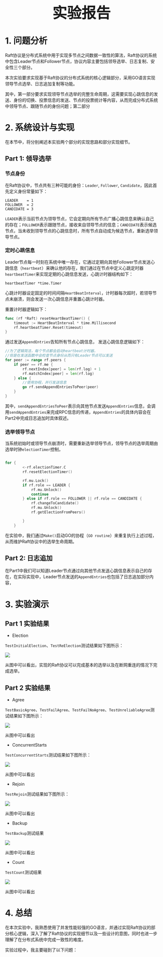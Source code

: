 <div align='center' ><font size='70'><b>实验报告</b></font></div>



# 1. 问题分析

Raft协议是分布式系统中用于实现多节点之间数据一致性的算法，Raft协议的系统中包含Leader节点和Follower节点，协议内容主要包括领导选举、日志复制、安全性三个部分。

本次实验要求实现基于Raft协议的分布式系统的核心逻辑部分，采用GO语言实现领导节点选举、日志追加复制等功能。

其中，第一部分要求实现领导节点选举的完整生命周期，这需要实现心跳信息的发送、身份的切换、投票信息的发送、节点的投票统计等内容，从而完成分布式系统中领导节点、跟随节点的身份问题；第二部分

# 2. 系统设计与实现

在本节中，将分别阐述本实验两个部分的实现思路和部分实现细节。

## Part 1: 领导选举

### 节点身份
在Raft协议中，节点共有三种可能的身份：`Leader`, `Follower`, `Candidate`，因此首先定义身份常量如下：
```
LEADER    = 1
FOLLOWER  = 2
CANDIDATE = 3
```

`LEADER`表示当前节点为领导节点，它会定期向所有节点广播心跳信息来确认自己的存在；`FOLLOWER`表示跟随节点，接收来自领导节点的信息；`CANDIDATE`表示候选节点，当未收到领导节点的心跳信息时，所有节点自动成为候选节点，重新选举领导节点。

### 定时心跳信息
Leader节点每一时刻在系统中唯一存在，它通过定期向其他Follower节点发送心跳信息（`heartbeat`）来确认他的存在，我们通过在节点中定义心跳定时器`heartbeatTimer`来实现定期的心跳信息发送，心跳计时器结构如下：
```
heartbeatTimer *time.Timer
```

心跳计时器设定固定的时间间隔`HeartBeatInterval`，计时器每次超时，若领导节点未崩溃，则会发送一次心跳信息并重置心跳计时器。

重置计时器逻辑如下：
```GO
func (rf *Raft) resetHeartBeatTimer() {
	timeout := HeartBeatInterval * time.Millisecond
	rf.heartbeatTimer.Reset(timeout)
}

```

通过发送`AppendEntries`告知所有节点心跳信息， 发送心跳信息逻辑如下：

```GO
//为了逻辑简洁，每个节点都会启动heartbeat计时器，
//但是在发送函数中会检查节点身份从而只有Leader节点可以发送
for peer := range rf.peers {
    if peer == rf.me {
        rf.nextIndex[peer] = len(rf.log) + 1
        rf.matchIndex[peer] = len(rf.log)
    } else {
	    //使用协程，并行发送信息 
	    go rf.sendAppendEntriesToPeer(peer)
	}
}
```

其中，`sendAppendEntriesToPeer`表示向其他节点发送`AppendEntries`信息，会调用`sendAppendEntries`来完成RPC信息的传递，`AppendEntries`的具体内容会在Part2中完成日志追加时具体叙述。

### 选举领导节点

当系统初始时或领导节点崩溃时，需要重新选举领导节点，领导节点的选举周期由选举时钟`electionTimer`控制，

```GO

for {
		<-rf.electionTimer.C
		rf.resetElectionTimer()

		rf.mu.Lock()
		if rf.role == LEADER {
			rf.mu.Unlock()
			continue
		} else if rf.role == FOLLOWER || rf.role == CANDIDATE {
			rf.changeToCandidate()
			rf.mu.Unlock()
			rf.getElectionFromPeers()

		}
	}

```

在实验中，我们通过`Make()`启动GO的协程（`GO routine`）来重复执行上述过程，从而维护Raft协议中的选举生命周期。

## Part 2: 日志追加
在Part1中我们可以知道Leader节点通过向其他节点发送心跳信息表示自己的存在，在实际实现中，Leader节点发送的`AppendEntries`也包括了日志追加部分内容，

# 3. 实验演示

## Part 1 实验结果
- Election

`TestInitialElection`、`TestReElection`测试结果如下图所示：

![](pics/election.png)

从图中可以看出，实现的Raft协议可以完成基本的选举以及在断网重连的情况下完成选举。

## Part 2 实验结果
- Agree

`TestBasicAgree`、`TestFailAgree`、`TestFailNoAgree`、`TestUnreliableAgree`测试结果如下图所示：

![](pics/agree.png)

从图中可以看出

- ConcurrentStarts

`TestConcurrentStarts`测试结果如下图所示：

![](pics/concurrentStart.png)

从图中可以看出

- Rejoin

`TestRejoin`测试结果如下图所示：

![](pics/rejoin.png)

从图中可以看出

- Backup

`TestBackup`测试结果

![](pics/backup.png)

从图中可以看出

- Count

`TestCount`测试结果

![](pics/count.png)

从图中可以看出

# 4. 总结

在本次实验中，我熟悉使用了并发性能较强的GO语言，并通过实现Raft协议的部分核心逻辑，深入了解了Raft协议的实现细节以及一些设计的意图，同时也进一步理解了在分布式系统中完成一致性的难度。

实验过程中，我主要碰到了以下问题：


